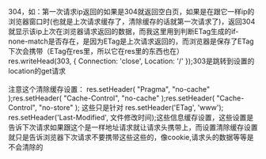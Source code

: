 304，如：第一次请求ip返回的如果是304就返回空白页，如果是在跟它一样ip的浏览器窗口时(也就是上次请求缓存了，清除缓存的话就第一次请求了)，返回304就显示该ip上次在浏览器请求返回的数据，而我这里用到判断ETag生成的if-none-match是否存在，是因为ETag是上次请求返回的，而浏览器是保存了ETag下次会携带（ETag在res里，所以它在res里的东西也在）
<br/>
   res.writeHead(303, { Connection: 'close', Location: '/' });303是跳转到设置的location的get请求
<br/>
<br/>
注意这个清除缓存设置：	res.setHeader( "Pragma", "no-cache" );res.setHeader( "Cache-Control", "no-cache" );res.setHeader( "Cache-Control", "no-store" ); 这些只是针对 res.setHeader('ETag', 'www'); res.setHeader('Last-Modified', 文件修改时间);这些信息缓存设置，这些设置是告诉下次请求如果跟这个是一样地址请求就让请求头携带上，而设置清除缓存设置就只是告诉浏览器下次请求不要携带这些这些的，像cookie,请求头的数据等等是不会清除的
